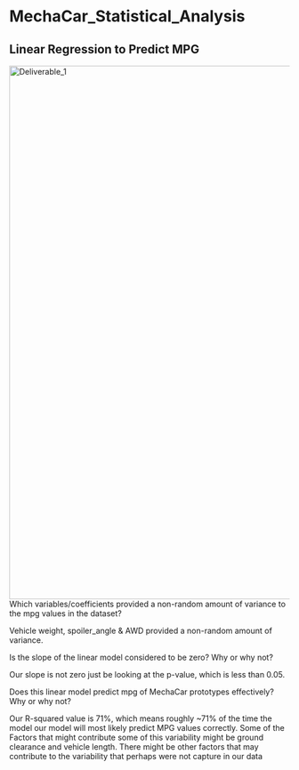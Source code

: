 # MechaCar_Statistical_Analysis

## Linear Regression to Predict MPG

<img width="960" alt="Deliverable_1" src="https://user-images.githubusercontent.com/90356052/148167520-104ab4ef-a084-4944-a71b-1a098c64c0dc.png">
Which variables/coefficients provided a non-random amount of variance to the mpg values in the dataset?

Vehicle weight, spoiler_angle & AWD provided a non-random amount of variance. 

Is the slope of the linear model considered to be zero? Why or why not?

Our slope is not zero just be looking at the p-value, which is less than 0.05.

Does this linear model predict mpg of MechaCar prototypes effectively? Why or why not?

Our R-squared value is 71%, which means roughly ~71% of the time the model our model will most likely predict MPG values correctly. Some of the Factors that might contribute some of this variability might be ground clearance and vehicle length. There might be other factors that may contribute to the variability that perhaps were not capture in our data 

